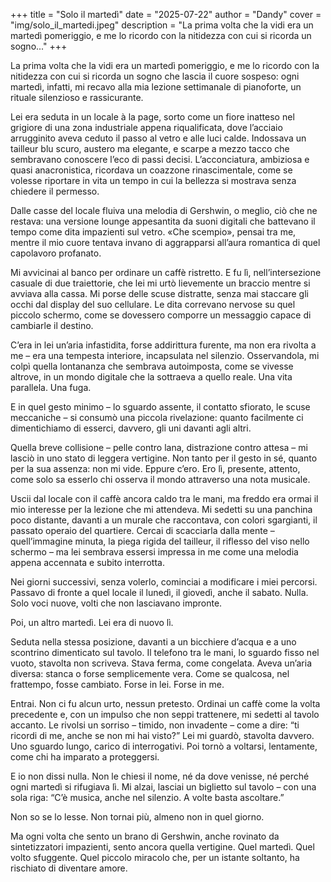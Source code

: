 +++
title = "Solo il martedì"
date = "2025-07-22"
author = "Dandy"
cover = "img/solo_il_martedi.jpeg"
description = "La prima volta che la vidi era un martedì pomeriggio, e me lo ricordo con la nitidezza con cui si ricorda un sogno..."
+++

La prima volta che la vidi era un martedì pomeriggio, e me lo ricordo con la nitidezza con cui si ricorda un sogno che lascia il cuore sospeso: ogni martedì, infatti, mi recavo alla mia lezione settimanale di pianoforte, un rituale silenzioso e rassicurante.

Lei era seduta in un locale à la page, sorto come un fiore inatteso nel grigiore di una zona industriale appena riqualificata, dove l’acciaio arrugginito aveva ceduto il passo al vetro e alle luci calde. Indossava un tailleur blu scuro, austero ma elegante, e scarpe a mezzo tacco che sembravano conoscere l’eco di passi decisi. L’acconciatura, ambiziosa e quasi anacronistica, ricordava un coazzone rinascimentale, come se volesse riportare in vita un tempo in cui la bellezza si mostrava senza chiedere il permesso.

Dalle casse del locale fluiva una melodia di Gershwin, o meglio, ciò che ne restava: una versione lounge appesantita da suoni digitali che battevano il tempo come dita impazienti sul vetro. «Che scempio», pensai tra me, mentre il mio cuore tentava invano di aggrapparsi all’aura romantica di quel capolavoro profanato.

Mi avvicinai al banco per ordinare un caffè ristretto. E fu lì, nell’intersezione casuale di due traiettorie, che lei mi urtò lievemente un braccio mentre si avviava alla cassa. Mi porse delle scuse distratte, senza mai staccare gli occhi dal display del suo cellulare. Le dita correvano nervose su quel piccolo schermo, come se dovessero comporre un messaggio capace di cambiarle il destino.

C’era in lei un’aria infastidita, forse addirittura furente, ma non era rivolta a me – era una tempesta interiore, incapsulata nel silenzio. Osservandola, mi colpì quella lontananza che sembrava autoimposta, come se vivesse altrove, in un mondo digitale che la sottraeva a quello reale. Una vita parallela. Una fuga.

E in quel gesto minimo – lo sguardo assente, il contatto sfiorato, le scuse meccaniche – si consumò una piccola rivelazione: quanto facilmente ci dimentichiamo di esserci, davvero, gli uni davanti agli altri.

Quella breve collisione – pelle contro lana, distrazione contro attesa – mi lasciò in uno stato di leggera vertigine. Non tanto per il gesto in sé, quanto per la sua assenza: non mi vide. Eppure c’ero. Ero lì, presente, attento, come solo sa esserlo chi osserva il mondo attraverso una nota musicale.

Uscii dal locale con il caffè ancora caldo tra le mani, ma freddo era ormai il mio interesse per la lezione che mi attendeva. Mi sedetti su una panchina poco distante, davanti a un murale che raccontava, con colori sgargianti, il passato operaio del quartiere. Cercai di scacciarla dalla mente – quell’immagine minuta, la piega rigida del tailleur, il riflesso del viso nello schermo – ma lei sembrava essersi impressa in me come una melodia appena accennata e subito interrotta.

Nei giorni successivi, senza volerlo, cominciai a modificare i miei percorsi. Passavo di fronte a quel locale il lunedì, il giovedì, anche il sabato. Nulla. Solo voci nuove, volti che non lasciavano impronte.

Poi, un altro martedì.
Lei era di nuovo lì.

Seduta nella stessa posizione, davanti a un bicchiere d’acqua e a uno scontrino dimenticato sul tavolo. Il telefono tra le mani, lo sguardo fisso nel vuoto, stavolta non scriveva. Stava ferma, come congelata. Aveva un’aria diversa: stanca o forse semplicemente vera. Come se qualcosa, nel frattempo, fosse cambiato. Forse in lei. Forse in me.

Entrai. Non ci fu alcun urto, nessun pretesto. Ordinai un caffè come la volta precedente e, con un impulso che non seppi trattenere, mi sedetti al tavolo accanto. Le rivolsi un sorriso – timido, non invadente – come a dire: “ti ricordi di me, anche se non mi hai visto?”
Lei mi guardò, stavolta davvero. Uno sguardo lungo, carico di interrogativi. Poi tornò a voltarsi, lentamente, come chi ha imparato a proteggersi.


E io non dissi nulla. Non le chiesi il nome, né da dove venisse, né perché ogni martedì si rifugiava lì. Mi alzai, lasciai un biglietto sul tavolo – con una sola riga: “C’è musica, anche nel silenzio. A volte basta ascoltare.”

Non so se lo lesse.
Non tornai più, almeno non in quel giorno.

Ma ogni volta che sento un brano di Gershwin, anche rovinato da sintetizzatori impazienti, sento ancora quella vertigine.
Quel martedì.
Quel volto sfuggente.
Quel piccolo miracolo che, per un istante soltanto, ha rischiato di diventare amore.
